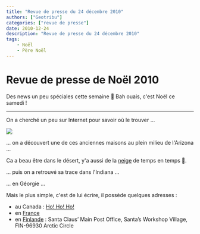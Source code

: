 ```yaml
---
title: "Revue de presse du 24 décembre 2010"
authors: ["Geotribu"]
categories: ["revue de presse"]
date: 2010-12-24
description: "Revue de presse du 24 décembre 2010"
tags:
    - Noël
    - Père Noël
---
```


# Revue de presse de Noël 2010

Des news un peu spéciales cette semaine :slightly_smiling_face: Bah ouais, c'est Noël ce samedi !

----

On a cherché un peu sur Internet pour savoir où le trouver ...

![](http://thumbs.dreamstime.com/thumblarge_221/1198609304EyfSw3.jpg)

... on a découvert une de ces anciennes maisons au plein milieu de l'Arizona ...

Ca a beau être dans le désert, y'a aussi de la [neige](http://goo.gl/maps/7tj8) de temps en temps :slightly_smiling_face:.

... puis on a retrouvé sa trace dans l'Indiana ...

... en Géorgie ...

Mais le plus simple, c'est de lui écrire, il possède quelques adresses :

* au Canada : [Ho! Ho! Ho!](https://fr.wikipedia.org/wiki/Codes_postaux_canadiens#Le_p.C3.A8re_No.C3.ABl)
* en [France](https://fr.wikipedia.org/wiki/Lettre_au_P%C3%A8re_No%C3%ABl#En_France)
* en [Finlande](https://en.wikipedia.org/wiki/Santa_Claus_Village) : Santa Claus’ Main Post Office, Santa’s Workshop Village, FIN-96930 Arctic Circle
